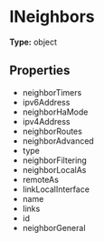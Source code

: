 # INeighbors


**Type:** object

## Properties
* neighborTimers
* ipv6Address
* neighborHaMode
* ipv4Address
* neighborRoutes
* neighborAdvanced
* type
* neighborFiltering
* neighborLocalAs
* remoteAs
* linkLocalInterface
* name
* links
* id
* neighborGeneral

